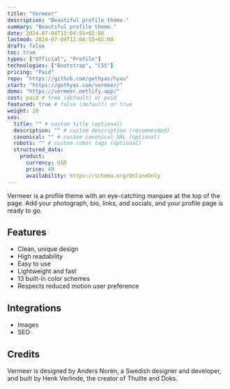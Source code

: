 ```yaml
---
title: "Vermeer"
description: "Beautiful profile theme."
summary: "Beautiful profile theme."
date: 2024-07-04T12:04:55+02:00
lastmod: 2024-07-04T12:04:55+02:00
draft: false
toc: true
types: ["Official", "Profile"]
technologies: ["Bootstrap", "CSS"]
pricing: "Paid"
repo: "https://github.com/gethyas/hyas"
start: "https://gethyas.com/vermeer/"
demo: "https://vermeer.netlify.app/"
cost: paid # free (default) or paid
featured: true # false (default) or true
weight: 20
seo:
  title: "" # custom title (optional)
  description: "" # custom description (recommended)
  canonical: "" # custom canonical URL (optional)
  robots: "" # custom robot tags (optional)
  structured_data:
    product:
      currency: USD
      price: 49
      availability: https://schema.org/OnlineOnly
---
```


Vermeer is a profile theme with an eye-catching marquee at the top of the page. Add your photograph, bio, links, and socials, and your profile page is ready to go.

## Features

- Clean, unique design
- High readability
- Easy to use
- Lightweight and fast
- 13 built-in color schemes
- Respects reduced motion user preference

## Integrations

- Images
- SEO

## Credits

Vermeer is designed by Anders Norén, a Swedish designer and developer, and built by Henk Verlinde, the creator of Thulite and Doks.
